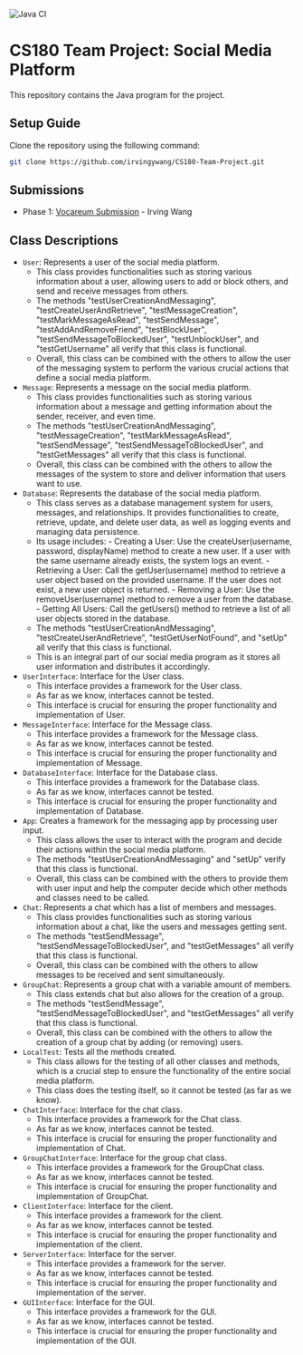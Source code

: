 ![Java CI](https://github.com/irvingywang/Group4-Team-Project/actions/workflows/action.yml/badge.svg)

# CS180 Team Project: Social Media Platform
This repository contains the Java program for the project.

## Setup Guide
Clone the repository using the following command:
```bash
git clone https://github.com/irvingywang/CS180-Team-Project.git
```

## Submissions
- Phase 1: [Vocareum Submission]() - Irving Wang

## Class Descriptions
- `User`: Represents a user of the social media platform.
  - This class provides functionalities such as storing various information about a user, allowing
  users to add or block others, and send and receive messages from others.
  - The methods "testUserCreationAndMessaging", "testCreateUserAndRetrieve", "testMessageCreation",
  "testMarkMessageAsRead", "testSendMessage", "testAddAndRemoveFriend", "testBlockUser", 
  "testSendMessageToBlockedUser", "testUnblockUser", and "testGetUsername" 
  all verify that this class is functional. 
  - Overall, this class can be combined with the others to allow the user of the messaging system to
  perform the various crucial actions that define a social media platform.
- `Message`: Represents a message on the social media platform.
  - This class provides functionalities such as storing various information about a message and getting
  information about the sender, receiver, and even time.
  - The methods "testUserCreationAndMessaging", "testMessageCreation", "testMarkMessageAsRead", 
  "testSendMessage", "testSendMessageToBlockedUser", and "testGetMessages" all verify that this 
  class is functional.
  - Overall, this class can be combined with the others to allow the messages of the system to store
  and deliver information that users want to use.
- `Database`: Represents the database of the social media platform.
  - This class serves as a database management system for users, messages, and relationships. It provides
  functionalities to create, retrieve, update, and delete user data, as well as logging events and managing
  data persistence.
  - Its usage includes: - Creating a User: Use the createUser(username, password, displayName) method to 
  create a new user. If a user with the same username already exists, the system logs an event. - Retrieving
  a User: Call the getUser(username) method to retrieve a user object based on the provided username. If the
  user does not exist, a new user object is returned. - Removing a User: Use the removeUser(username) method
  to remove a user from the database. - Getting All Users: Call the getUsers() method to retrieve a list of
  all user objects stored in the database.
  - The methods "testUserCreationAndMessaging", "testCreateUserAndRetrieve", "testGetUserNotFound",
  and "setUp" all verify that this class is functional.
  - This is an integral part of our social media program as it stores all user information and distributes
  it accordingly.
- `UserInterface`: Interface for the User class.
  - This interface provides a framework for the User class.
  - As far as we know, interfaces cannot be tested. 
  - This interface is crucial for ensuring the proper functionality and implementation of User.
- `MessageInterface`: Interface for the Message class.
  - This interface provides a framework for the Message class.
  - As far as we know, interfaces cannot be tested.
  - This interface is crucial for ensuring the proper functionality and implementation of Message.
- `DatabaseInterface`: Interface for the Database class.
  - This interface provides a framework for the Database class.
  - As far as we know, interfaces cannot be tested.
  - This interface is crucial for ensuring the proper functionality and implementation of Database.
- `App`: Creates a framework for the messaging app by processing user input.
  - This class allows the user to interact with the program and decide their actions within the social
  media platform.
  - The methods "testUserCreationAndMessaging" and "setUp" verify that this class is functional.
  - Overall, this class can be combined with the others to provide them with user input and help the
  computer decide which other methods and classes need to be called.
- `Chat`: Represents a chat which has a list of members and messages.
  - This class provides functionalities such as storing various information about a chat, like the users
  and messages getting sent.
  - The methods "testSendMessage", "testSendMessageToBlockedUser", and "testGetMessages" all verify 
  that this class is functional.
  - Overall, this class can be combined with the others to allow messages to be received and sent
  simultaneously.
- `GroupChat`: Represents a group chat with a variable amount of members.
  - This class extends chat but also allows for the creation of a group.
  - The methods "testSendMessage", "testSendMessageToBlockedUser", and "testGetMessages" all verify
  that this class is functional.
  - Overall, this class can be combined with the others to allow the creation of a group chat by adding
  (or removing) users.
- `LocalTest`: Tests all the methods created.
  - This class allows for the testing of all other classes and methods, which is a crucial step to ensure
  the functionality of the entire social media platform.
  - This class does the testing itself, so it cannot be tested (as far as we know).
- `ChatInterface`: Interface for the chat class. 
  - This interface provides a framework for the Chat class.
  - As far as we know, interfaces cannot be tested.
  - This interface is crucial for ensuring the proper functionality and implementation of Chat.
- `GroupChatInterface`: Interface for the group chat class.
  - This interface provides a framework for the GroupChat class.
  - As far as we know, interfaces cannot be tested.
  - This interface is crucial for ensuring the proper functionality and implementation of GroupChat.
- `ClientInterface`: Interface for the client. 
  - This interface provides a framework for the client.
  - As far as we know, interfaces cannot be tested.
  - This interface is crucial for ensuring the proper functionality and implementation of the client.
- `ServerInterface`: Interface for the server.
  - This interface provides a framework for the server.
  - As far as we know, interfaces cannot be tested.
  - This interface is crucial for ensuring the proper functionality and implementation of the server.
- `GUIInterface`: Interface for the GUI.
  - This interface provides a framework for the GUI.
  - As far as we know, interfaces cannot be tested.
  - This interface is crucial for ensuring the proper functionality and implementation of the GUI.


